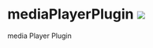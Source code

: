 # mediaPlayerPlugin ![](https://api.travis-ci.org/BuildFire/mediaPlayerPlugin.svg)
media Player Plugin

